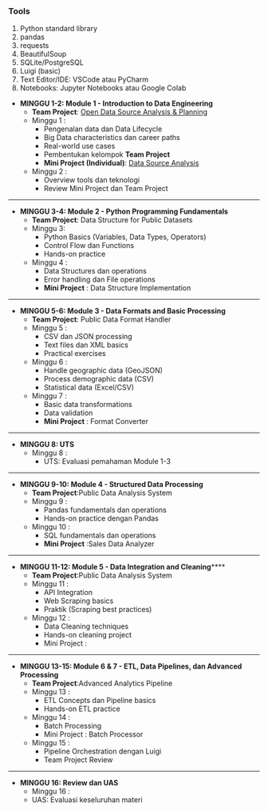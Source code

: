 ### Tools

1. Python standard library
2. pandas
3. requests
4. BeautifulSoup
5. SQLite/PostgreSQL
6. Luigi (basic)
7. Text Editor/IDE: VSCode atau PyCharm
8. Notebooks: Jupyter Notebooks atau Google Colab

* **MINGGU 1-2: Module 1 - Introduction to Data Engineering**
  * **Team Project**: [Open Data Source Analysis & Planning](https://)
  * Minggu 1 :
    * Pengenalan data dan Data Lifecycle
    * Big Data characteristics dan career paths
    * Real-world use cases
    * Pembentukan kelompok  **Team Project**
    * **Mini Project (Individual)**: [Data Source Analysis](https://)
  * Minggu 2 :
    * Overview tools dan teknologi
    * Review Mini Project dan Team Project

---

* **MINGGU 3-4: Module 2 - Python Programming Fundamentals**
  * **Team Project**: Data Structure for Public Datasets
  * Minggu 3:
    * Python Basics (Variables, Data Types, Operators)
    * Control Flow dan Functions
    * Hands-on practice
  * Minggu 4 :
    * Data Structures dan operations
    * Error handling dan File operations
    * **Mini Project** : Data Structure Implementation

---

* **MINGGU 5-6: Module 3 - Data Formats and Basic Processing**
  * **Team Project**: Public Data Format Handler
  * Minggu 5 :
    * CSV dan JSON processing
    * Text files dan XML basics
    * Practical exercises
  * Minggu 6 :
    * Handle geographic data (GeoJSON)
    * Process demographic data (CSV)
    * Statistical data (Excel/CSV)
  * Minggu 7 :
    * Basic data transformations
    * Data validation
    * **Mini Project** : Format Converter

---

* **MINGGU 8: UTS**
  * Minggu 8 :
    * UTS: Evaluasi pemahaman Module 1-3

---

* **MINGGU 9-10: Module 4 - Structured Data Processing**
  * **Team Project**:Public Data Analysis System
  * Minggu 9 :
    * Pandas fundamentals dan operations
    * Hands-on practice dengan Pandas
  * Minggu 10 :
    * SQL fundamentals dan operations
    * **Mini Project** :Sales Data Analyzer

---

* **MINGGU 11-12: Module 5 - Data Integration and Cleaning******
  * **Team Project**:Public Data Analysis System
  * Minggu 11 :
    * API Integration
    * Web Scraping basics
    * Praktik (Scraping best practices)
  * Minggu 12 :
    * Data Cleaning techniques
    * Hands-on cleaning project
    * Mini Project :

---

* **MINGGU 13-15: Module 6 & 7 - ETL, Data Pipelines, dan Advanced Processing**
  * **Team Project**:Advanced Analytics Pipeline
  * Minggu 13 :
    * ETL Concepts dan Pipeline basics
    * Hands-on ETL practice
  * Minggu 14 :
    * Batch Processing
    * Mini Project : Batch Processor
  * Minggu 15 :
    * Pipeline Orchestration dengan Luigi
    * Team Project Review

---

* **MINGGU 16: Review dan UAS**
  * Minggu 16 :
  * UAS: Evaluasi keseluruhan materi
